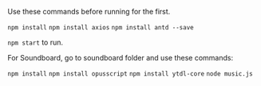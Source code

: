 ﻿Use these commands before running for the first.

`npm install`
`npm install axios`
`npm install antd --save`

`npm start` to run.

For Soundboard, go to soundboard folder and use these commands:

`npm install`
`npm install opusscript`
`npm install ytdl-core`
`node music.js`
